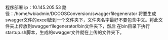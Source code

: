  程序部署
 ip：10.145.205.53
 路径：/home/wbiadmin/DCOOSConversion/swaggerfilegenerator
 将要生成swagger文件的excel放到一个文件夹下，文件夹名字最好不要包含中文。将此文件夹上传放到swaggerfilegenerator/bin文件夹下，然后
 在bin目录下执行startup.sh脚本，生成的swagger文件就在上传的文件夹下。